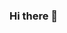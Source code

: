 ### Hi there 👋

<!--
**MynorCifuentes/MynorCifuentes** is a ✨ _special_ ✨ repository because its `README.md` (this file) appears on your GitHub profile.

[![Mynor's github stats](https://github-readme-stats.vercel.app/api?username=MynorCifuentes)](https://github.com/anuraghazra/github-readme-stats)

- 🔭 I’m currently working on ...
- 🌱 I’m currently learning ...
- 👯 I’m looking to collaborate on ...
- 🤔 I’m looking for help with ...
- 💬 Ask me about ...
- 📫 How to reach me: ...
- 😄 Pronouns: ...
- ⚡ Fun fact: ...
-->
